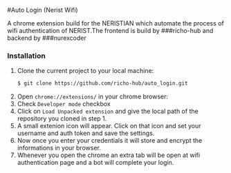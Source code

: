 #Auto Login (Nerist Wifi)

A chrome extension build for the NERISTIAN which automate the process of wifi authentication of NERIST.The frontend is build by ###richo-hub and backend by ###nurexcoder

### Installation
1. Clone the current project to your local machine:
    ```sh
    $ git clone https://github.com/richo-hub/auto_login.git
    ```
2. Open `chrome://extensions/` in your chrome browser:
3. Check `Developer mode` checkbox
4. Click on `Load Unpacked extension` and give the local path of the repository you cloned in step 1.
5. A small extenion icon will appear. Click on that icon and set your username and auth token and save the settings.
6. Now once you enter your credentials it will store and encrypt the informations in your browser.
7. Whenever you open the chrome an extra tab will be open at wifi authentication page and a bot will complete your login.
